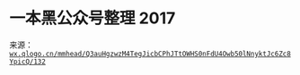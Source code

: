 # 一本黑公众号整理 2017

来源：[`wx.qlogo.cn/mmhead/Q3auHgzwzM4TegJicbCPhJTtOWHS0nFdU4Owb50lNnyktJc6Zc8YpicQ/132`](http://wx.qlogo.cn/mmhead/Q3auHgzwzM4TegJicbCPhJTtOWHS0nFdU4Owb50lNnyktJc6Zc8YpicQ/132)